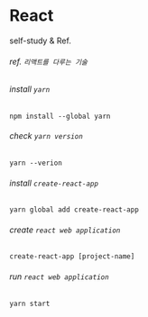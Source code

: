 # React
  
self-study & Ref.  
  
###### ref. `리액트를 다루는 기술`  
  
###### install `yarn`
```
npm install --global yarn
```
  
###### check `yarn version`
```
yarn --verion
```
  
###### install `create-react-app`
```
yarn global add create-react-app
```
  
###### create `react web application`
```
create-react-app [project-name]
```
  
###### run `react web application`
```
yarn start
```

